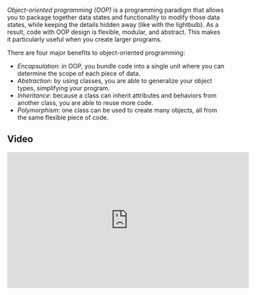 _Object-oriented programming (OOP)_ is a programming paradigm that allows you to package together data states and functionality to modify those data states, while keeping the details hidden away (like with the lightbulb). As a result, code with OOP design is flexible, modular, and abstract. This makes it particularly useful when you create larger programs.

There are four major benefits to object-oriented programming:
- _Encapsulation_: in OOP, you bundle code into a single unit where you can determine the scope of each piece of data.
- _Abstraction_: by using classes, you are able to generalize your object types, simplifying your program.
- _Inheritance_: because a class can inherit attributes and behaviors from another class, you are able to reuse more code.
- _Polymorphism_: one class can be used to create many objects, all from the same flexible piece of code.

## Video

<iframe width="560" height="315" src="https://www.youtube.com/embed/u8gRq4OojXY" frameborder="0" allow="accelerometer; autoplay; clipboard-write; encrypted-media; gyroscope; picture-in-picture" allowfullscreen></iframe>
